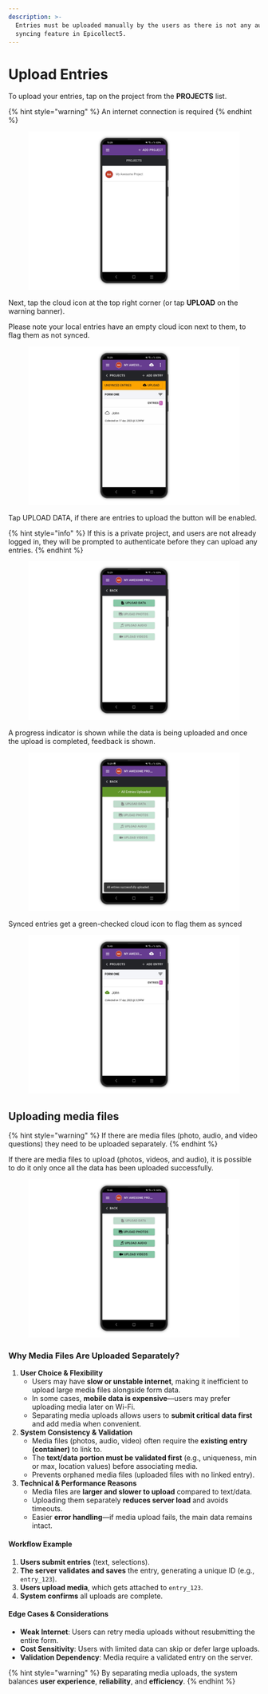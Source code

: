```yaml
---
description: >-
  Entries must be uploaded manually by the users as there is not any automatic
  syncing feature in Epicollect5.
---
```


# Upload Entries

To upload your entries, tap on the project from the **PROJECTS** list.

{% hint style="warning" %}
An internet connection is required
{% endhint %}

<figure><img src="../../.gitbook/assets/20230417_153026140_1.png" alt=""><figcaption></figcaption></figure>

Next, tap the cloud icon at the top right corner (or tap **UPLOAD** on the warning banner).

Please note your local entries have an empty cloud icon next to them, to flag them as not synced.

<figure><img src="../../.gitbook/assets/20230417_153026895_1.png" alt=""><figcaption></figcaption></figure>

Tap UPLOAD DATA, if there are entries to upload the button will be enabled.

{% hint style="info" %}
If this is a private project, and users are not already logged in, they will be prompted to authenticate before they can upload any entries.
{% endhint %}

<figure><img src="../../.gitbook/assets/20230417_153026520_1.png" alt=""><figcaption></figcaption></figure>

A progress indicator is shown while the data is being uploaded and once the upload is completed, feedback is shown.

<figure><img src="../../.gitbook/assets/20230417_153027253_1.png" alt=""><figcaption></figcaption></figure>

Synced entries get a green-checked cloud icon to flag them as synced

<figure><img src="../../.gitbook/assets/20230417_154340546_1.png" alt=""><figcaption></figcaption></figure>

## Uploading media files

{% hint style="warning" %}
If there are media files (photo, audio, and video questions) they need to be uploaded separately.
{% endhint %}

If there are media files to upload (photos, videos, and audio), it is possible to do it only once all the data has been uploaded successfully.

<figure><img src="../../.gitbook/assets/20230417_154952902_1.png" alt=""><figcaption></figcaption></figure>

### Why **Media Files Are Uploaded Separately?**

1. **User Choice & Flexibility**
   * Users may have **slow or unstable internet**, making it inefficient to upload large media files alongside form data.
   * In some cases, **mobile data is expensive**—users may prefer uploading media later on Wi-Fi.
   * Separating media uploads allows users to **submit critical data first** and add media when convenient.
2. **System Consistency & Validation**
   * Media files (photos, audio, video) often require the **existing entry (container)** to link to.
   * The **text/data portion must be validated first** (e.g., uniqueness, min or max, location values) before associating media.
   * Prevents orphaned media files (uploaded files with no linked entry).
3. **Technical & Performance Reasons**
   * Media files are **larger and slower to upload** compared to text/data.
   * Uploading them separately **reduces server load** and avoids timeouts.
   * Easier **error handling**—if media upload fails, the main data remains intact.

#### **Workflow Example**

1. **Users submit entries** (text, selections).
2. **The server validates and saves** the entry, generating a unique ID (e.g., `entry_123`).
3. **Users upload media**, which gets attached to `entry_123`.
4. **System confirms** all uploads are complete.

#### **Edge Cases & Considerations**

* **Weak Internet**: Users can retry media uploads without resubmitting the entire form.
* **Cost Sensitivity**: Users with limited data can skip or defer large uploads.
* **Validation Dependency**: Media require a validated entry on the server.

{% hint style="warning" %}
By separating media uploads, the system balances **user experience**, **reliability**, and **efficiency**.
{% endhint %}
